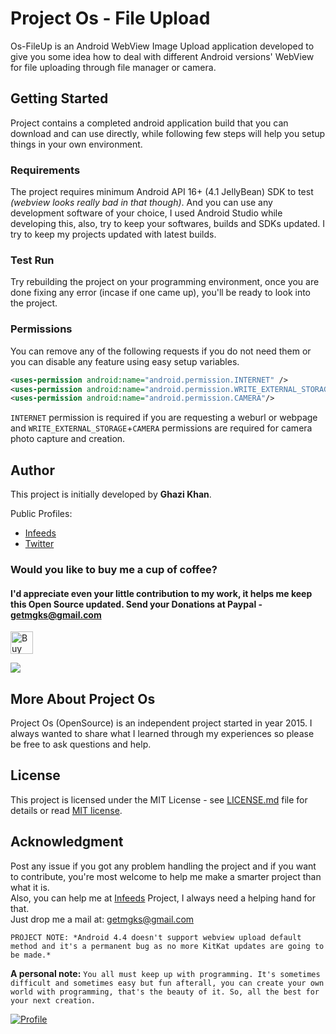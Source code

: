 # Project Os - File Upload
Os-FileUp is an Android WebView Image Upload application developed to give you some idea how to deal with different Android versions' WebView for file uploading through file manager or camera.


## Getting Started
Project contains a completed android application build that you can download and can use directly, while following few steps will help you setup things in your own environment.

### Requirements
The project requires minimum Android API 16+ (4.1 JellyBean) SDK to test *(webview looks really bad in that though)*. And you can use any development software of your choice, I used Android Studio while developing this, also, try to keep your softwares, builds and SDKs updated. I try to keep my projects updated with latest builds.

### Test Run
Try rebuilding the project on your programming environment, once you are done fixing any error (incase if one came up), you'll be ready to look into the project.

### Permissions
You can remove any of the following requests if you do not need them or you can disable any feature using easy setup variables.
```xml
<uses-permission android:name="android.permission.INTERNET" />
<uses-permission android:name="android.permission.WRITE_EXTERNAL_STORAGE"/>
<uses-permission android:name="android.permission.CAMERA"/>
```
`INTERNET` permission is required if you are requesting a weburl or webpage and `WRITE_EXTERNAL_STORAGE`+`CAMERA` permissions are required for camera photo capture and creation.


## Author
This project is initially developed by **Ghazi Khan**.

Public Profiles:
* [Infeeds](https://infeeds.com/u/mgks)
* [Twitter](https://twitter.com/getmgks)

### Would you like to buy me a cup of coffee?
#### I'd appreciate even your little contribution to my work, it helps me keep this Open Source updated. Send your Donations at Paypal - getmgks@gmail.com

<a href='https://ko-fi.com/Z8Z4BPQ6' target='_blank'><img height='36' style='border:0px;height:36px;' src='https://az743702.vo.msecnd.net/cdn/kofi2.png?v=0' border='0' alt='Buy Me a Coffee at ko-fi.com' /></a>

<a href="https://www.patreon.com/bePatron?c=1575504" target="_blank" title="Become a Patron"><img src="https://c5.patreon.com/external/logo/become_a_patron_button.png"></a>


## More About Project Os
Project Os (OpenSource) is an independent project started in year 2015. I always wanted to share what I learned through my experiences so please be free to ask questions and help.

## License
This project is licensed under the MIT License - see [LICENSE.md](LICENSE.md) file for details or read [MIT license](https://opensource.org/licenses/MIT).


## Acknowledgment
Post any issue if you got any problem handling the project and if you want to contribute, you're most welcome to help me make a smarter project than what it is.  
Also, you can help me at [Infeeds](https://infeeds.com) Project, I always need a helping hand for that.  
Just drop me a mail at: [getmgks@gmail.com](mailto:getmgks@gmail.com)


`PROJECT NOTE: *Android 4.4 doesn't support webview upload default method and it's a permanent bug as no more KitKat updates are going to be made.*`

**A personal note:** `You all must keep up with programming. It's sometimes difficult and sometimes easy but fun afterall, you can create your own world with programming, that's the beauty of it. So, all the best for your next creation.`

[![Profile](https://forthebadge.com/images/badges/built-with-love.svg)](https://github.com/mgks)

